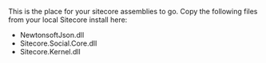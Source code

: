 ﻿This is the place for your sitecore assemblies to go.
Copy the following files from your local Sitecore install here:
   - NewtonsoftJson.dll
   - Sitecore.Social.Core.dll
   - Sitecore.Kernel.dll